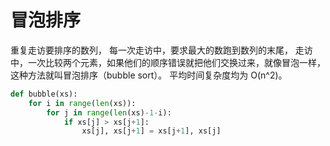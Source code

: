 # 冒泡排序

重复走访要排序的数列，
每一次走访中，要求最大的数跑到数列的末尾，
走访中，一次比较两个元素，如果他们的顺序错误就把他们交换过来，就像冒泡一样，
这种方法就叫冒泡排序（bubble sort）。
平均时间复杂度均为 O(n^2)。

```python
def bubble(xs):
    for i in range(len(xs)):
        for j in range(len(xs)-1-i):
            if xs[j] > xs[j+1]:
                xs[j], xs[j+1] = xs[j+1], xs[j]
```
